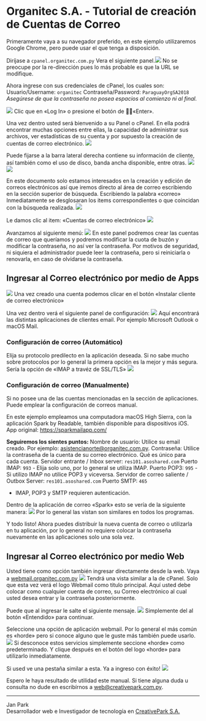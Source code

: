 # Organitec S.A. - Tutorial de creación de Cuentas de Correo

Primeramente vaya a su navegador preferido, en este ejemplo utilizaremos Google Chrome, pero puede usar el que tenga a disposición.

Diríjase a `cpanel.organitec.com.py`
Vera el siguiente panel.![](img/organitec-screenshoots-cpanel-email-creation-1.jpg)
No se preocupe por la re-dirección pues lo más probable es que la URL se modifique.

Ahora ingrese con sus credenciales de cPanel, los cuales son:
Usuario/Username: `organitec`
Contraseña/Password: `ParaguayOrgSA2018`
_Asegúrese de que la contraseña no posea espacios al comienzo ni al final._

![](img/organitec-screenshoots-cpanel-email-creation-2.jpg)
Clic que en «Log In» o presione el botón de «Enter».

Una vez dentro usted será bienvenido a su Panel o cPanel.
En ella podrá encontrar muchas opciones entre ellas, la capacidad de administrar sus archivos, ver estadísticas de su cuenta y por supuesto la creación de cuentas de correo electrónico.
![](img/organitec-screenshoots-cpanel-email-creation-3-1.jpg)

Puede fijarse a la barra lateral derecha contiene su información de cliente, así también como el uso de disco, banda ancha disponible, entre otras.
![](img/organitec-screenshoots-cpanel-email-creation-3-2.jpg)
![](img/welsa-consumo-de-espacio.jpg)

En este documento solo estamos interesados en la creación y edición de correos electrónicos así que iremos directo al área de correo escribiendo en la sección superior de búsqueda. Escribiendo la palabra «correo»
Inmediatamente se desglosaran los items correspondientes o que coincidan con la búsqueda realizada.
![](img/organitec-screenshoots-cpanel-email-creation-4-1.jpg)

Le damos clic al item: «Cuentas de correo electrónico»
![](img/organitec-screenshoots-cpanel-email-creation-4-2.jpg)

Avanzamos al siguiente menú:
![](img/organitec-screenshoots-cpanel-email-creation-5-1.jpg)
En este panel podremos crear las cuentas de correo que queríamos y podremos modificar la cuota de buzón y modificar la contraseña, no así ver la contraseña. Por motivos de seguridad, ni siquiera el administrador puede leer la contraseña, pero si reiniciarla o renovarla, en caso de olvidarse la contraseña.

## Ingresar al Correo electrónico por medio de Apps
![](img/organitec-screenshoots-cpanel-email-creation-6-1.jpg)
Una vez creado una cuenta podemos clicar en el botón «Instalar cliente de correo electrónico»

Una vez dentro verá el siguiente panel de configuración:
![](img/organitec-screenshoots-cpanel-email-creation-7-1.jpg)
Aquí encontrará las distintas aplicaciones de clientes email. Por ejemplo Microsoft Outlook o macOS Mail. 

### Configuración de correo (Automático)
Elija su protocolo predilecto en la aplicación deseada. Si no sabe mucho sobre protocolos por lo general la primera opción es la mejor y más segura. Sería la opción de «IMAP a travéz de SSL/TLS»
![](img/organitec-screenshoots-cpanel-email-creation-7-2.jpg)

### Configuración de correo (Manualmente) 
Si no posee una de las cuentas mencionadas en la sección de aplicaciones. Puede emplear la configuración de correos manual.

En este ejemplo empleamos una computadora macOS High Sierra, con la aplicación Spark by Readable, también disponible para dispositivos iOS. App original: https://sparkmailapp.com/

**Seguiremos los sientes puntos:**
Nombre de usuario: Utilice su email creado. Por ejemplo: asistencianorte@organitec.com.py.
Contraseña: Utilice la contraseña de la cuenta de su correo electrónico. Qué es único para cada cuenta.
Servidor entrante / Inbox server: `res101.asoshared.com`
Puerto IMAP: `993` - Elija solo uno, por lo general se utiliza IMAP.
Puerto POP3: `995` - Si utilizo IMAP no utilice POP3 y viceversa.
Servidor de correo saliente / Outbox Server: `res101.asoshared.com`
Puerto SMTP: `465`
- IMAP, POP3 y SMTP requieren autenticación.

Dentro de la aplicación de correo «Spark» esto se vería de la siguiente manera:
![](img/organitec-screenshoots-cpanel-email-creation8.jpg)
Por lo general las vistan son similares en todos los programas.


Y todo listo! Ahora puedes distribuir la nueva cuenta de correo o utilizarla en tu aplicación, por lo general no requiere colocar la contraseña nuevamente en las aplicaciones solo una sola vez.

## Ingresar al Correo electrónico por medio Web
Usted tiene como opción también ingresar directamente desde la web.
Vaya a [webmail.organitec.com.py](webmail.organitec.com.py)
![](img/organitec-screenshoots-cpanel-email-creation-8.jpg)
Tendrá una vista similar a la de cPanel. Solo que esta vez verá el logo Webmail como titulo principal. Aquí usted debe colocar como cualquier cuenta de correo, su Correo electrónico al cual usted desea entrar y la contraseña posteriormente.

Puede que al ingresar le salte el siguiente mensaje.
![](img/organitec-screenshoots-cpanel-email-creation-9.jpg)
Simplemente del al botón «Entendido» para continuar.

Seleccione una opción de aplicación webmail. Por lo general el más común es «horde» pero si conoce alguno que le guste más también puede usarlo.
![](img/organitec-screenshoots-cpanel-email-creation-10.jpg)
Si desconoce estos servicios simplemente seccione «horde»  como predeterminado. Y clique después en el botón del logo «horde» para utilizarlo inmediatamente.

Si used ve una pestaña similar a esta. Ya a ingreso con éxito!
![](img/organitec-screenshoots-cpanel-email-creation-11.jpg)

Espero le haya resultado de utilidad este manual.
Si tiene alguna duda u consulta no dude en escribírnos a web@creativepark.com.py.

---
Jan Park
<br>Desarrollador web e Investigador de tecnología en <a href="https://creativepark.com.py" target="_blank">CreativePark S.A.</a>